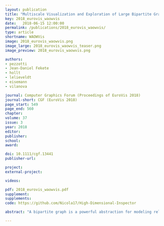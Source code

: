 ```yaml
---
layout: publication
title: "Multiscale Visualization and Exploration of Large Bipartite Graphs"
key: 2018_eurovis_waowvis
date:   2018-06-15 12:00:00
permalink: /publications/2018_eurovis_waowvis/
type: article
shortname: WAOWVis
image: 2018_eurovis_waowvis.png
image_large: 2018_eurovis_waowvis_teaser.png
image_preview: 2018_eurovis_waowvis.png

authors:
- pezzotti
- Jean-Daniel Fekete
- hollt
- lelieveldt
- eisemann
- vilanova

journal: Computer Graphics Forum (Proceedings of EuroVis 2018)
journal-short: CGF (EuroVis 2018)
page_start: 549
page_end: 560
chapter:
volume: 37
issue: 3
year: 2018
editor:
publisher:
school:
award:

doi: 10.1111/cgf.13441
publisher-url:

project:
external-project:

videos:

pdf: 2018_eurovis_waowvis.pdf
supplement:
supplements:
code: https://github.com/Nicola17/High-Dimensional-Inspector

abstract: "A bipartite graph is a powerful abstraction for modeling relationships between two collections. Visualizations of bipartite graphs allow users to understand the mutual relationships between the elements in the two collections, e.g., by identifying clusters of similarly connected elements. However, commonly-used visual representations do not scale for the analysis of large bipartite graphs containing tens of millions of vertices, often resorting to an a-priori clustering of the sets. To address this issue, we present the Who's-Active-On-What-Visualization (WAOW-Vis) that allows for multiscale exploration of a bipartite social network without imposing an a-priori clustering. To this end, we propose to treat a bipartite graph as a high-dimensional space and we create the WAOW-Vis adapting the multiscale dimensionality-reduction technique HSNE. The application of HSNE for bipartite graph requires several modifications that form the contributions of this work. Given the nature of the problem, a set-based similarity is proposed. For efficient and scalable computations, we use compressed bitmaps to represent sets and we present a novel space partitioning tree to efficiently compute similarities; the Sets Intersection Tree. Finally, we validate WAOWVis on several datasets connecting Twitter-users and -streams in different domains: news, computer science and politics. We show how WAOW-Vis is particularly effective in identifying hierarchies of communities among social-media users."

---
```

